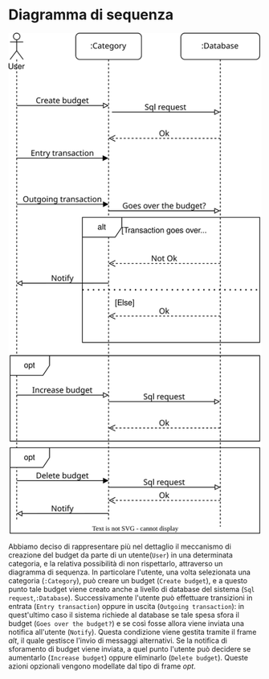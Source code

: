 # Diagramma di sequenza

![Image not found](./images/sequence_diagram.svg)

Abbiamo deciso di rappresentare più nel dettaglio il meccanismo di creazione del budget da parte di un utente(`User`) in una determinata categoria, e la relativa possibilità di non rispettarlo, attraverso un diagramma di sequenza. In particolare l'utente, una volta selezionata una categoria (`:Category`), può creare un budget (`Create budget`), e a questo punto tale budget viene creato anche a livello di database del sistema (`Sql request`,`:Database`). Successivamente l'utente può effettuare transizioni in entrata (`Entry transaction`) oppure in uscita (`Outgoing transaction`): in quest'ultimo caso il sistema richiede al database se tale spesa sfora il budget (`Goes over the budget?`) e se così fosse allora viene inviata una notifica all'utente (`Notify`). Questa condizione viene gestita tramite il frame *alt*, il quale gestisce l'invio di messaggi alternativi. Se la notifica di sforamento di budget viene inviata, a quel punto l'utente può decidere se aumentarlo (`Increase budget`) oppure eliminarlo (`Delete budget`). Queste azioni opzionali vengono modellate dal tipo di frame *opt*.
